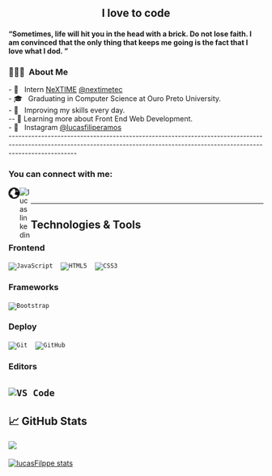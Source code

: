 
<h2 align="center"> I love to code </h2>
<h4 align="left"> “Sometimes, life will hit you in the head with a brick. Do not lose faith. I am convinced that the only thing that keeps me going is the fact that I love what I dod. ” </h4>
<h3> 👨🏻‍💻 &nbsp;About Me </h3>
- 🦅 &nbsp; Intern <a href="https://www.nextime.com.br/">NeXTIME</a> <a href="https://www.instagram.com/nextimetec/">@nextimetec</a><br>
- 🎓 &nbsp; Graduating in Computer Science at Ouro Preto University.<br>
- 💼 &nbsp; Improving my skills every day.<br>
-- 🌱&nbsp;Learning more about Front End Web Development.<br>
- 📸 &nbsp; Instagram <a href="https://www.instagram.com/lucasfiliperamos/">@lucasfiliperamos</a><br>
---------------------------------------------------------------------------------------------------------------------------------------------------------------------------------

### You can connect with me:

<p>
  <a href="https://github.com/lucasFilppe">
    <img align = "left" alt = "lucasfilppe" width = "22px" src = "https://raw.githubusercontent.com/iconic/open-iconic/master/svg/globe.svg" style = "max-width : 100%; ">
  </a>
  <a href="https://www.linkedin.com/in/lucas-ramos-1b61b81bb/">
    <Img align = "left" alt = "lucas linkedin" width = "22px" src = "https://camo.githubusercontent.com/d659d2bac00c01b42bffbae84bdc121e828b8fecd5b4949ffa2575f5d9e4a371/68747470733a2f2f63646e2e6a7364656c6976722e6e65742f6e706d2f73696d706c652d69636f6e734076332f69636f6e732f6c696e6b6564696e2e737667" style = "max-width: 100%;">
  </a>
</p>
<br>

---------------------------------------------------------------------------------------------------------------------------------------------------------------------------------

<h2 align="left">Technologies & Tools</h2>

### Frontend
<code>![JavaScript](https://img.shields.io/badge/-JavaScript-black?style=flat-square&logo=javascript)</code> &nbsp;&nbsp;
<code>![HTML5](https://img.shields.io/badge/-HTML5-%23E44D27?style=flat-square&logo=html5&logoColor=ffffff)</code> &nbsp;&nbsp;
<code>![CSS3](https://img.shields.io/badge/-CSS3-%231572B6?style=flat-square&logo=css3)</code> &nbsp;&nbsp;

### Frameworks
<code>![Bootstrap](https://img.shields.io/badge/-Bootstrap-563D7C?style=flat-square&logo=bootstrap)</code> &nbsp;&nbsp;


### Deploy
<code>![Git](https://img.shields.io/badge/-Git-black?style=flat-square&logo=git)</code> &nbsp;&nbsp;
<code>![GitHub](https://img.shields.io/badge/-GitHub-181717?style=flat-square&logo=github)</code> &nbsp;&nbsp;


### Editors
<code>![VS Code](http://img.shields.io/badge/-VS%20Code-007ACC?style=flat-square&logo=visual-studio-code)</code> &nbsp;&nbsp;
---------------------------------------------------------------------------------------------------------------------------------------------------------------------------------

## &#x1f4c8; GitHub Stats
<p>
  <a href="https://github.com/lucasFilppe">
    <img align="center" src="https://github-readme-stats.vercel.app/api/top-langs/?username=lucasFilppe&hide=html&layout=compact&langs_count=10" /> 
  </a>
  <br> <br>
  <a href="https://github.com/lucasFilppe">
    <img align="center" src="https://github-readme-stats.vercel.app/api?username=lucasFilppe&show_icons=true&line_height=27&count_private=true&&theme=vision-friendly-dark" alt="lucasFilppe stats" />
  </a>
</p>
